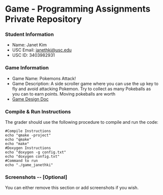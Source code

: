 # Game - Programming Assignments Private Repository
### Student Information
  + Name: Janet Kim
  + USC Email: janethki@usc.edu
  + USC ID: 3403982931

### Game Information
  + Game Name: Pokemons Attack!
  + Game Description: A side scroller game where you can use the up key to fly and avoid attacking Pokemon.
      Try to collect as many Pokeballs as you can to earn points. Moving pokeballs are worth 
  + [Game Design Doc](GameDesignDoc.md)


### Compile & Run Instructions
The grader should use the following procedure to compile and run the code:
```shell
#Compile Instructions
echo "qmake -project"
echo "qmake"
echo "make"
#Doxygen Instructions
echo "doxygen -g config.txt"
echo "doxygen config.txt"
#Command to run
echo "./game_janethki"
```

### Screenshots -- [Optional]
You can either remove this section or add screenshots if you wish.
